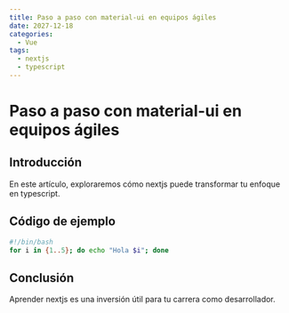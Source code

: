 ```yaml
---
title: Paso a paso con material-ui en equipos ágiles
date: 2027-12-18
categories:
  - Vue
tags:
  - nextjs
  - typescript
---
```


# Paso a paso con material-ui en equipos ágiles

## Introducción

En este artículo, exploraremos cómo nextjs puede transformar tu enfoque en typescript.

## Código de ejemplo

```bash
#!/bin/bash
for i in {1..5}; do echo "Hola $i"; done
```

## Conclusión

Aprender nextjs es una inversión útil para tu carrera como desarrollador.